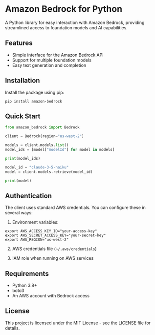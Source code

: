 # Amazon Bedrock for Python

A Python library for easy interaction with Amazon Bedrock, providing streamlined access to foundation models and AI capabilities.

## Features

- Simple interface for the Amazon Bedrock API
- Support for multiple foundation models
- Easy text generation and completion

## Installation

Install the package using pip:

```shell
pip install amazon-bedrock
```

## Quick Start

```python
from amazon_bedrock import Bedrock

client = Bedrock(region="us-west-2")

models = client.models.list()
model_ids = [model["modelId"] for model in models]

print(model_ids)

model_id = "claude-3-5-haiku"
model = client.models.retrieve(model_id)

print(model)
```

## Authentication

The client uses standard AWS credentials. You can configure these in several ways:

1. Environment variables:

```shell
export AWS_ACCESS_KEY_ID="your-access-key"
export AWS_SECRET_ACCESS_KEY="your-secret-key"
export AWS_REGION="us-west-2"
```

2. AWS credentials file (`~/.aws/credentials`)

3. IAM role when running on AWS services

## Requirements

- Python 3.8+
- boto3
- An AWS account with Bedrock access

## License

This project is licensed under the MIT License - see the LICENSE file for details.